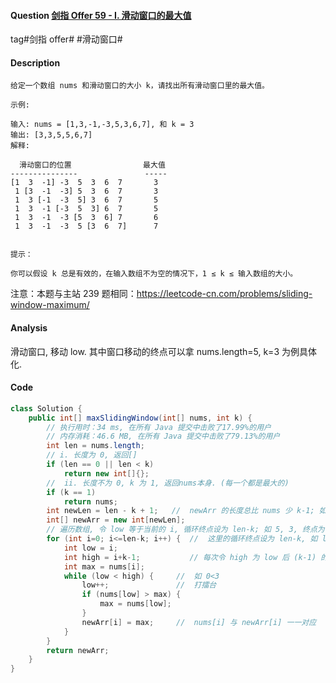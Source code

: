 #### Question [剑指 Offer 59 - I. 滑动窗口的最大值](https://leetcode-cn.com/problems/hua-dong-chuang-kou-de-zui-da-zhi-lcof/)

tag#剑指 offer# #滑动窗口#



#### Description

```
给定一个数组 nums 和滑动窗口的大小 k，请找出所有滑动窗口里的最大值。

示例:

输入: nums = [1,3,-1,-3,5,3,6,7], 和 k = 3
输出: [3,3,5,5,6,7] 
解释: 

  滑动窗口的位置                最大值
---------------               -----
[1  3  -1] -3  5  3  6  7       3
 1 [3  -1  -3] 5  3  6  7       3
 1  3 [-1  -3  5] 3  6  7       5
 1  3  -1 [-3  5  3] 6  7       5
 1  3  -1  -3 [5  3  6] 7       6
 1  3  -1  -3  5 [3  6  7]      7
 

提示：

你可以假设 k 总是有效的，在输入数组不为空的情况下，1 ≤ k ≤ 输入数组的大小。
```

注意：本题与主站 239 题相同：https://leetcode-cn.com/problems/sliding-window-maximum/



#### Analysis

滑动窗口, 移动 low. 其中窗口移动的终点可以拿 nums.length=5, k=3 为例具体化.



#### Code

```java
class Solution {
    public int[] maxSlidingWindow(int[] nums, int k) {
        // 执行用时：34 ms, 在所有 Java 提交中击败了17.99%的用户
        // 内存消耗：46.6 MB, 在所有 Java 提交中击败了79.13%的用户
        int len = nums.length;
        // i. 长度为 0, 返回[]
        if (len == 0 || len < k)
            return new int[]{};
        //  ii. 长度不为 0, k 为 1, 返回nums本身. (每一个都是最大的)
        if (k == 1)
            return nums;        
        int newLen = len - k + 1;   //  newArr 的长度总比 nums 少 k-1; 如 5, 3, newLen 为 3
        int[] newArr = new int[newLen];
        // 遍历数组, 令 low 等于当前的 i, 循环终点设为 len-k; 如 5, 3, 终点为 2.
        for (int i=0; i<=len-k; i++) {  //  这里的循环终点设为 len-k, 如 len=5, 循环到第 3 位也就是 i=2
            int low = i;    
            int high = i+k-1;           // 每次令 high 为 low 后 (k-1) 的位置
            int max = nums[i];  
            while (low < high) {     //  如 0<3                              
                low++;               //  打擂台
                if (nums[low] > max) {
                    max = nums[low];                    
                }
                newArr[i] = max;     //  nums[i] 与 newArr[i] 一一对应
            }
        }
        return newArr;
    }
}
```







